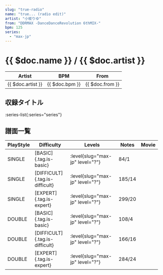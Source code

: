 ```yaml
---
slug: "true-radio"
name: "true... (radio edit)"
artist: "小坂りゆ"
from: "DDRMAX -DanceDanceRevolution 6thMIX-"
bpm: 125
series:
  - "max-jp"
---
```


# {{ $doc.name }} / {{ $doc.artist }}

|Artist|BPM|From|
|------|---|----|
|{{ $doc.artist }}|{{ $doc.bpm }}|{{ $doc.from }}|

## 収録タイトル

:series-list{:series="series"}

## 譜面一覧

|PlayStyle|Difficulty|Levels|Notes|Movie|
|---------|----------|------|-----|-----|
|SINGLE|[BASIC]{.tag.is-basic}|<div class="field is-grouped is-grouped-multiline">:level{slug="max-jp" level="?"}</div>|84/1||
|SINGLE|[DIFFICULT]{.tag.is-difficult}|<div class="field is-grouped is-grouped-multiline">:level{slug="max-jp" level="?"}</div>|185/14||
|SINGLE|[EXPERT]{.tag.is-expert}|<div class="field is-grouped is-grouped-multiline">:level{slug="max-jp" level="?"}</div>|299/20||
|DOUBLE|[BASIC]{.tag.is-basic}|<div class="field is-grouped is-grouped-multiline">:level{slug="max-jp" level="?"}</div>|108/4||
|DOUBLE|[DIFFICULT]{.tag.is-difficult}|<div class="field is-grouped is-grouped-multiline">:level{slug="max-jp" level="?"}</div>|166/16||
|DOUBLE|[EXPERT]{.tag.is-expert}|<div class="field is-grouped is-grouped-multiline">:level{slug="max-jp" level="?"}</div>|284/24||
